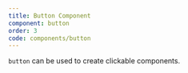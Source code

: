 ```yaml
---
title: Button Component
component: button
order: 3
code: components/button
---
```


`button` can be used to create clickable components.
